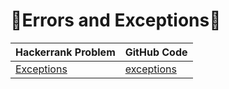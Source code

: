# :rocket:Errors and Exceptions:rocket:

| Hackerrank Problem | GitHub Code |
| -|- |
| [Exceptions](https://www.hackerrank.com/challenges/exceptions/problem) | [exceptions](https://github.com/soaibsafi/Competitive-programming/blob/master/HakerRank/Python/Errors%20and%20Exceptions/exceptions.py) |